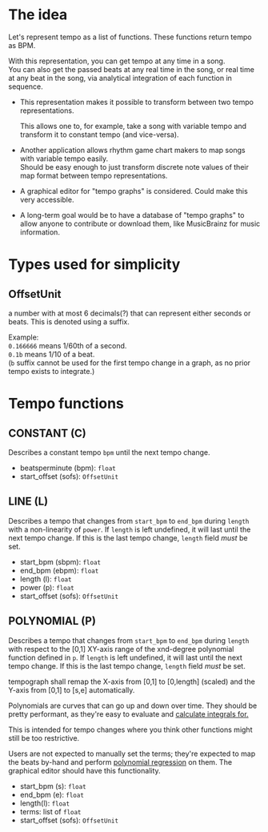 # The idea
Let's represent tempo as a list of functions. These functions return tempo as BPM. 

With this representation, you can get tempo at any time in a song.<br>
You can also get the passed beats at any real time in the song,
or real time at any beat in the song, via analytical integration of each function in sequence.

- This representation makes it possible to transform between two tempo representations.

  This allows one to, for example, take a song with variable tempo and transform it to constant tempo (and vice-versa).

- Another application allows rhythm game chart makers to map songs with variable tempo easily.<br>
  Should be easy enough to just transform discrete note values of their map format between tempo representations.

- A graphical editor for "tempo graphs" is considered. Could make this very accessible.

- A long-term goal would be to have a database of "tempo graphs" 
  to allow anyone to contribute or download them, like MusicBrainz for music information.

# Types used for simplicity

## OffsetUnit
a number with at most 6 decimals(?) that can represent either seconds or beats.
This is denoted using a suffix.

Example:<br>
`0.166666` means 1/60th of a second.<br>
`0.1b` means 1/10 of a beat.<br>(`b` suffix cannot be used for the first tempo change in a graph, as no prior tempo exists to integrate.)


# Tempo functions

## CONSTANT (C)
Describes a constant tempo `bpm` until the next tempo change.

- beatsperminute (bpm): `float`
- start_offset (sofs): `OffsetUnit`

## LINE (L)
Describes a tempo that changes from `start_bpm` to `end_bpm`
during `length` with a non-linearity of `power`.
If `length` is left undefined, it will last until the next tempo change.
If this is the last tempo change, `length` field *must* be set.

- start_bpm (sbpm): `float`
- end_bpm (ebpm): `float`
- length (l): `float`
- power (p): `float`
- start_offset (sofs): `OffsetUnit`

## POLYNOMIAL (P)
Describes a tempo that changes from `start_bpm` to `end_bpm` during `length`
with respect to the [0,1] XY-axis range of the xnd-degree polynomial function defined in `p`.
If `length` is left undefined, it will last until the next tempo change.
If this is the last tempo change, `length` field *must* be set.

tempograph shall remap the X-axis from [0,1] to [0,length] (scaled) and the Y-axis from [0,1] to [s,e] automatically.

Polynomials are curves that can go up and down over time. They should be pretty performant, as they're easy to evaluate and 
[calculate integrals for.](en.wikipedia.org/wiki/Polynomial#Calculus)

This is intended for tempo changes where you think other functions might still be too restrictive.

Users are not expected to manually set the terms;
they're expected to map the beats by-hand
and perform 
[polynomial regression](https://en.wikipedia.org/wiki/Curve_fitting#Fitting_lines_and_polynomial_functions_to_data_points)
on them.
The graphical editor should have this functionality.

- start_bpm (s): `float`
- end_bpm (e): `float`
- length(l): `float`
- terms: list of `float`
- start_offset (sofs): `OffsetUnit`

